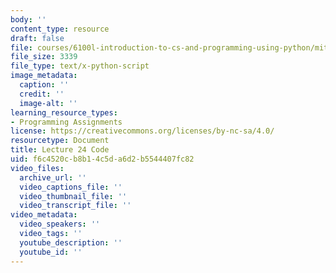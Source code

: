 ```yaml
---
body: ''
content_type: resource
draft: false
file: courses/6100l-introduction-to-cs-and-programming-using-python/mit6_100l_f22_lec24_code.py
file_size: 3339
file_type: text/x-python-script
image_metadata:
  caption: ''
  credit: ''
  image-alt: ''
learning_resource_types:
- Programming Assignments
license: https://creativecommons.org/licenses/by-nc-sa/4.0/
resourcetype: Document
title: Lecture 24 Code
uid: f6c4520c-b8b1-4c5d-a6d2-b5544407fc82
video_files:
  archive_url: ''
  video_captions_file: ''
  video_thumbnail_file: ''
  video_transcript_file: ''
video_metadata:
  video_speakers: ''
  video_tags: ''
  youtube_description: ''
  youtube_id: ''
---
```


